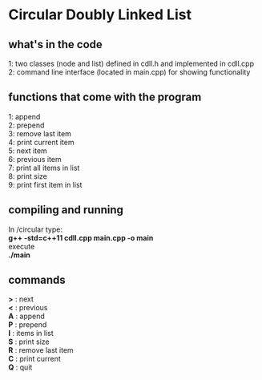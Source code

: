 # Circular Doubly Linked List 


## what's in the code
1: two classes (node and list) defined in cdll.h and implemented in cdll.cpp <br>
2: command line interface (located in main.cpp) for showing functionality <br>

## functions that come with the program
1: append <br> 
2: prepend <br>
3: remove last item <br>
4: print current item <br>
5: next item <br>
6: previous item <br>
7: print all items in list <br>
8: print size <br>
9: print first item in list <br>

## compiling and running 

In /circular type: <br>
**g++ -std=c++11 cdll.cpp main.cpp -o main**<br>
execute<br> 
**./main**<br>

## commands
**>** : next <br>
**<** : previous <br> 
**A** : append <br>
**P** : prepend <br> 
**I** : items in list <br> 
**S** : print size <br> 
**R** : remove last item <br> 
**C** : print current <br> 
**Q** : quit <br>
